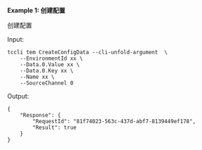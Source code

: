 **Example 1: 创建配置**

创建配置

Input: 

```
tccli tem CreateConfigData --cli-unfold-argument  \
    --EnvironmentId xx \
    --Data.0.Value xx \
    --Data.0.Key xx \
    --Name xx \
    --SourceChannel 0
```

Output: 
```
{
    "Response": {
        "RequestId": "81f74023-563c-437d-abf7-8139449ef178",
        "Result": true
    }
}
```


